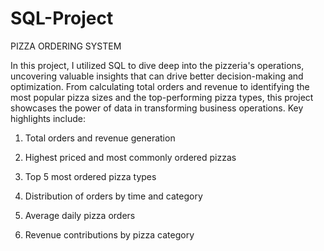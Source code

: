 # SQL-Project

 PIZZA ORDERING SYSTEM

In this project, I utilized SQL to dive deep into the pizzeria's operations, uncovering valuable insights that can drive better decision-making and optimization. From calculating total orders and revenue to identifying the most popular pizza sizes and the top-performing pizza types, this project showcases the power of data in transforming business operations. Key highlights include:

1. Total orders and revenue generation

2. Highest priced and most commonly ordered pizzas

3. Top 5 most ordered pizza types

4. Distribution of orders by time and category

5. Average daily pizza orders

6. Revenue contributions by pizza category
